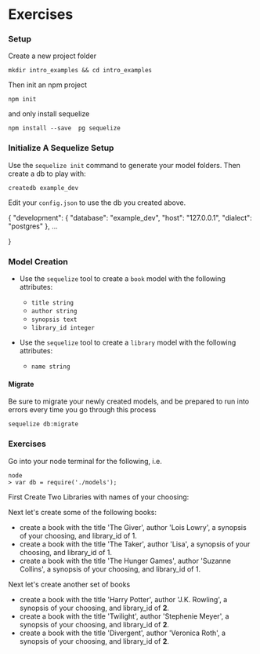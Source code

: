# Exercises

### Setup

Create a new project folder

```
mkdir intro_examples && cd intro_examples
```

Then init an npm project

```
npm init
```

and only install sequelize

```
npm install --save  pg sequelize
```


### Initialize A Sequelize Setup

Use the `sequelize init` command to generate your model folders. Then create a db to play with:

```
createdb example_dev
```

Edit your `config.json` to use the db you created above.

{
  "development": {
    "database": "example_dev",
    "host": "127.0.0.1",
    "dialect": "postgres"
  },
  ...

}


### Model Creation

* Use the `sequelize` tool to create a `book` model with the following attributes:
  * `title string`
  * `author string`
  * `synopsis text`
  * `library_id integer`

* Use the `sequelize` tool to create a `library` model with the following attributes:
  * `name string`


#### Migrate

Be sure to migrate your newly created models, and be prepared to run into errors every time you go through this process

```
sequelize db:migrate
```

### Exercises

Go into your node terminal for the following, i.e.

```
node
> var db = require('./models');
```

First Create Two Libraries with names of your choosing:

Next let's create some of the following books:

* create a book with the title 'The Giver', author 'Lois Lowry', a synopsis of your choosing, and library_id of 1.
* create a book with the title 'The Taker', author 'Lisa', a synopsis of your choosing, and library_id of 1.
* create a book with the title 'The Hunger Games', author 'Suzanne Collins', a synopsis of your choosing, and library_id of 1.


Next let's create another set of books

* create a book with the title 'Harry Potter', author 'J.K. Rowling', a synopsis of your choosing, and library_id of **2**.
* create a book with the title 'Twilight', author 'Stephenie Meyer', a synopsis of your choosing, and library_id of **2**.
* create a book with the title 'Divergent', author 'Veronica Roth', a synopsis of your choosing, and library_id of **2**.








